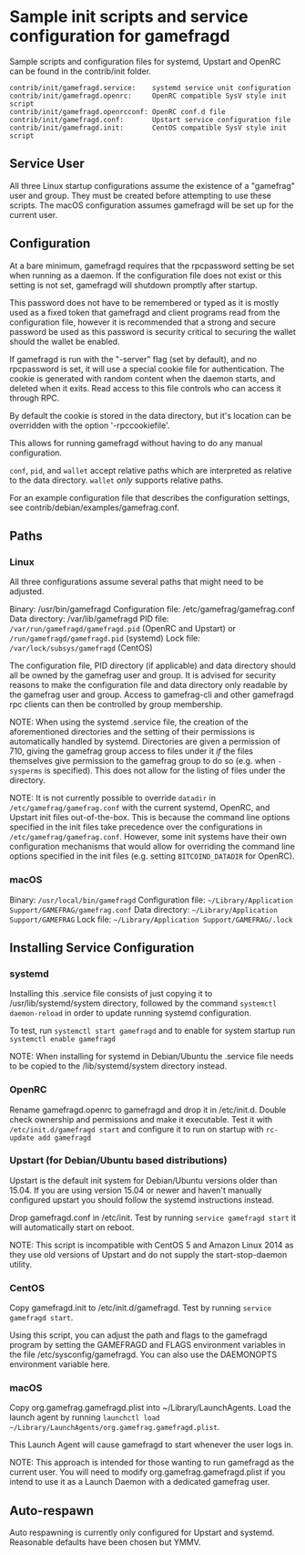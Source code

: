 Sample init scripts and service configuration for gamefragd
==========================================================

Sample scripts and configuration files for systemd, Upstart and OpenRC
can be found in the contrib/init folder.

    contrib/init/gamefragd.service:    systemd service unit configuration
    contrib/init/gamefragd.openrc:     OpenRC compatible SysV style init script
    contrib/init/gamefragd.openrcconf: OpenRC conf.d file
    contrib/init/gamefragd.conf:       Upstart service configuration file
    contrib/init/gamefragd.init:       CentOS compatible SysV style init script

Service User
---------------------------------

All three Linux startup configurations assume the existence of a "gamefrag" user
and group.  They must be created before attempting to use these scripts.
The macOS configuration assumes gamefragd will be set up for the current user.

Configuration
---------------------------------

At a bare minimum, gamefragd requires that the rpcpassword setting be set
when running as a daemon.  If the configuration file does not exist or this
setting is not set, gamefragd will shutdown promptly after startup.

This password does not have to be remembered or typed as it is mostly used
as a fixed token that gamefragd and client programs read from the configuration
file, however it is recommended that a strong and secure password be used
as this password is security critical to securing the wallet should the
wallet be enabled.

If gamefragd is run with the "-server" flag (set by default), and no rpcpassword is set,
it will use a special cookie file for authentication. The cookie is generated with random
content when the daemon starts, and deleted when it exits. Read access to this file
controls who can access it through RPC.

By default the cookie is stored in the data directory, but it's location can be overridden
with the option '-rpccookiefile'.

This allows for running gamefragd without having to do any manual configuration.

`conf`, `pid`, and `wallet` accept relative paths which are interpreted as
relative to the data directory. `wallet` *only* supports relative paths.

For an example configuration file that describes the configuration settings,
see contrib/debian/examples/gamefrag.conf.

Paths
---------------------------------

### Linux

All three configurations assume several paths that might need to be adjusted.

Binary:              /usr/bin/gamefragd
Configuration file:  /etc/gamefrag/gamefrag.conf
Data directory:      /var/lib/gamefragd
PID file:            `/var/run/gamefragd/gamefragd.pid` (OpenRC and Upstart) or `/run/gamefragd/gamefragd.pid` (systemd)
Lock file:           `/var/lock/subsys/gamefragd` (CentOS)

The configuration file, PID directory (if applicable) and data directory
should all be owned by the gamefrag user and group.  It is advised for security
reasons to make the configuration file and data directory only readable by the
gamefrag user and group.  Access to gamefrag-cli and other gamefragd rpc clients
can then be controlled by group membership.

NOTE: When using the systemd .service file, the creation of the aforementioned
directories and the setting of their permissions is automatically handled by
systemd. Directories are given a permission of 710, giving the gamefrag group
access to files under it _if_ the files themselves give permission to the
gamefrag group to do so (e.g. when `-sysperms` is specified). This does not allow
for the listing of files under the directory.

NOTE: It is not currently possible to override `datadir` in
`/etc/gamefrag/gamefrag.conf` with the current systemd, OpenRC, and Upstart init
files out-of-the-box. This is because the command line options specified in the
init files take precedence over the configurations in
`/etc/gamefrag/gamefrag.conf`. However, some init systems have their own
configuration mechanisms that would allow for overriding the command line
options specified in the init files (e.g. setting `BITCOIND_DATADIR` for
OpenRC).

### macOS

Binary:              `/usr/local/bin/gamefragd`
Configuration file:  `~/Library/Application Support/GAMEFRAG/gamefrag.conf`
Data directory:      `~/Library/Application Support/GAMEFRAG`
Lock file:           `~/Library/Application Support/GAMEFRAG/.lock`

Installing Service Configuration
-----------------------------------

### systemd

Installing this .service file consists of just copying it to
/usr/lib/systemd/system directory, followed by the command
`systemctl daemon-reload` in order to update running systemd configuration.

To test, run `systemctl start gamefragd` and to enable for system startup run
`systemctl enable gamefragd`

NOTE: When installing for systemd in Debian/Ubuntu the .service file needs to be copied to the /lib/systemd/system directory instead.

### OpenRC

Rename gamefragd.openrc to gamefragd and drop it in /etc/init.d.  Double
check ownership and permissions and make it executable.  Test it with
`/etc/init.d/gamefragd start` and configure it to run on startup with
`rc-update add gamefragd`

### Upstart (for Debian/Ubuntu based distributions)

Upstart is the default init system for Debian/Ubuntu versions older than 15.04. If you are using version 15.04 or newer and haven't manually configured upstart you should follow the systemd instructions instead.

Drop gamefragd.conf in /etc/init.  Test by running `service gamefragd start`
it will automatically start on reboot.

NOTE: This script is incompatible with CentOS 5 and Amazon Linux 2014 as they
use old versions of Upstart and do not supply the start-stop-daemon utility.

### CentOS

Copy gamefragd.init to /etc/init.d/gamefragd. Test by running `service gamefragd start`.

Using this script, you can adjust the path and flags to the gamefragd program by
setting the GAMEFRAGD and FLAGS environment variables in the file
/etc/sysconfig/gamefragd. You can also use the DAEMONOPTS environment variable here.

### macOS

Copy org.gamefrag.gamefragd.plist into ~/Library/LaunchAgents. Load the launch agent by
running `launchctl load ~/Library/LaunchAgents/org.gamefrag.gamefragd.plist`.

This Launch Agent will cause gamefragd to start whenever the user logs in.

NOTE: This approach is intended for those wanting to run gamefragd as the current user.
You will need to modify org.gamefrag.gamefragd.plist if you intend to use it as a
Launch Daemon with a dedicated gamefrag user.

Auto-respawn
-----------------------------------

Auto respawning is currently only configured for Upstart and systemd.
Reasonable defaults have been chosen but YMMV.
